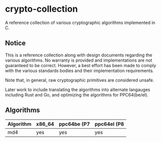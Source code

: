 # crypto-collection
A reference collection of various cryptographic algorithms implemented in C.

## Notice
This is a reference collection along with design documents regarding the
various algorithms. No warranty is provided and implementations are not
guaranteed to be correct. However, a best effort has been made to comply
with the various standards bodies and their implementation requirements.

Note that, in general, raw cryptographic primitives are considered unsafe.

Later work to include translating the algorithms into alternate langauges
including Rust and Go, and optimizing the algorithms for PPC64(be/el).

## Algorithms

| Algorithm      | x86_64         | ppc64be (P7    | ppc64el (P8    |
| :------------- | :------------- | :------------- | :------------- |
| md4            | yes            | yes            | yes            |
